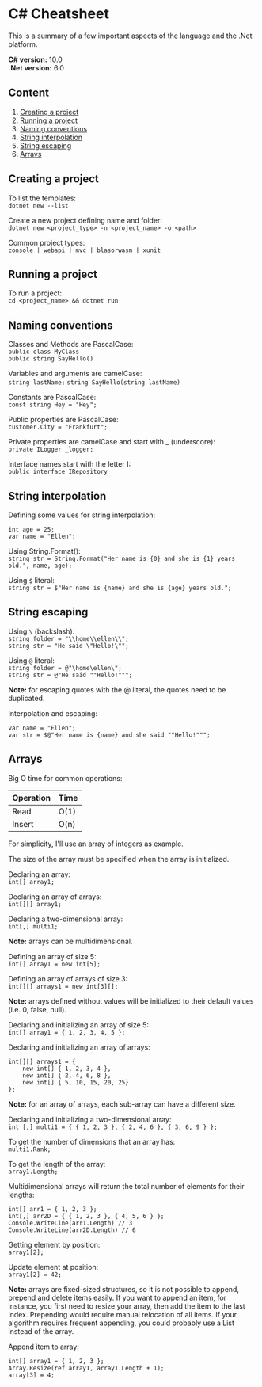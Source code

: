 C# Cheatsheet
===

This is a summary of a few important aspects of the language and the .Net platform.

**C# version:** 10.0  
**.Net version:** 6.0

Content
---
1. [Creating a project](#creating-a-project)
1. [Running a project](#running-a-project)
1. [Naming conventions](#naming-conventions)
1. [String interpolation](#string-interpolation)
1. [String escaping](#string-escaping)
1. [Arrays](#arrays)

## Creating a project

To list the templates:  
`dotnet new --list`

Create a new project defining name and folder:  
`dotnet new <project_type> -n <project_name> -o <path>`

Common project types:  
`console | webapi | mvc | blasorwasm | xunit`

## Running a project

To run a project:  
`cd <project_name> && dotnet run`

## Naming conventions

Classes and Methods are PascalCase:  
`public class MyClass`  
`public string SayHello()`

Variables and arguments are camelCase:  
`string lastName;`
`string SayHello(string lastName)`

Constants are PascalCase:  
`const string Hey = "Hey";`

Public properties are PascalCase:  
`customer.City = "Frankfurt";`

Private properties are camelCase and start with _ (underscore):  
`private ILogger _logger;`

Interface names start with the letter I:  
`public interface IRepository`

## String interpolation

Defining some values for string interpolation:  
```
int age = 25;
var name = "Ellen";
```

Using String.Format():  
`string str = String.Format("Her name is {0} and she is {1} years old.", name, age);`

Using `$` literal:  
`string str = $"Her name is {name} and she is {age} years old.";`

## String escaping

Using `\` (backslash):  
`string folder = "\\home\\ellen\\";`  
`string str = "He said \"Hello!\"";`

Using `@` literal:  
`string folder = @"\home\ellen\";`  
`string str = @"He said ""Hello!""";`

**Note:** for escaping quotes with the @ literal, the quotes need to be duplicated.

Interpolation and escaping:  
```
var name = "Ellen";
var str = $@"Her name is {name} and she said ""Hello!""";
```

## Arrays

Big O time for common operations:

Operation | Time
--------- | ----
Read      | O(1)
Insert    | O(n)

For simplicity, I'll use an array of integers as example.

The size of the array must be specified when the array is initialized.

Declaring an array:  
`int[] array1;`

Declaring an array of arrays:  
`int[][] array1;`

Declaring a two-dimensional array:  
`int[,] multi1;`

**Note:** arrays can be multidimensional.

Defining an array of size 5:  
`int[] array1 = new int[5];`

Defining an array of arrays of size 3:  
`int[][] arrays1 = new int[3][];`

**Note:** arrays defined without values will be initialized to their default values (i.e. 0, false, null).

Declaring and initializing an array of size 5:  
`int[] array1 = { 1, 2, 3, 4, 5 };`

Declaring and initializing an array of arrays:
```
int[][] arrays1 = {
    new int[] { 1, 2, 3, 4 },
    new int[] { 2, 4, 6, 8 },
    new int[] { 5, 10, 15, 20, 25}
};
```
**Note:** for an array of arrays, each sub-array can have a different size.

Declaring and initializing a two-dimensional array:  
`int [,] multi1 = { { 1, 2, 3 }, { 2, 4, 6 }, { 3, 6, 9 } };`

To get the number of dimensions that an array has:  
`multi1.Rank;`

To get the length of the array:  
`array1.Length;`

Multidimensional arrays will return the total number of elements for their lengths:  
```
int[] arr1 = { 1, 2, 3 };
int[,] arr2D = { { 1, 2, 3 }, { 4, 5, 6 } };
Console.WriteLine(arr1.Length) // 3
Console.WriteLine(arr2D.Length) // 6
```

Getting element by position:  
`array1[2];`

Update element at position:  
`array1[2] = 42;`

**Note:** arrays are fixed-sized structures, so it is not possible to append, prepend and delete items easily. If you want to append an item, for instance, you first need to resize your array, then add the item to the last index. Prepending would require manual relocation of all items. If your algorithm requires frequent appending, you could probably use a List instead of the array.

Append item to array:  
```
int[] array1 = { 1, 2, 3 };
Array.Resize(ref array1, array1.Length + 1);
array[3] = 4;
```
